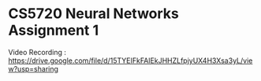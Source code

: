 # CS5720 Neural Networks Assignment 1

Video Recording :
https://drive.google.com/file/d/15TYEIFkFAIEkJHHZLfpjyUX4H3Xsa3yL/view?usp=sharing
